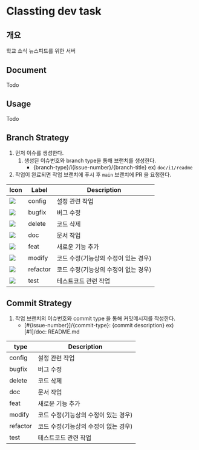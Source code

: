 # Classting dev task

## 개요

학교 소식 뉴스피드를 위한 서버

## Document

Todo

## Usage

Todo

## Branch Strategy

1. 먼저 이슈를 생성한다.
   1. 생성된 이슈번호와 branch type을 통해 브랜치를 생성한다.
      - {branch-type}/i{issue-number}/{branch-title}
        ex) `doc/i1/readme`
1. 작업이 완료되면 작업 브랜치에 푸시 후 `main` 브랜치에 PR 을 요청한다.

| Icon                                                      | Label    | Description                          |
| --------------------------------------------------------- | -------- | ------------------------------------ |
| <img src="https://img.shields.io/badge/bugfix-F7DE00"/>   | config   | 설정 관련 작업                       |
| <img src="https://img.shields.io/badge/bugfix-CC3D10"/>   | bugfix   | 버그 수정                            |
| <img src="https://img.shields.io/badge/delete-8B97E4"/>   | delete   | 코드 삭제                            |
| <img src="https://img.shields.io/badge/doc-F3D197"/>      | doc      | 문서 작업                            |
| <img src="https://img.shields.io/badge/feat-331AE4"/>     | feat     | 새로운 기능 추가                     |
| <img src="https://img.shields.io/badge/modify-2AC582"/>   | modify   | 코드 수정(기능상의 수정이 있는 경우) |
| <img src="https://img.shields.io/badge/refactor-A9362A"/> | refactor | 코드 수정(기능상의 수정이 없는 경우) |
| <img src="https://img.shields.io/badge/test-EAEA38"/>     | test     | 테스트코드 관련 작업                 |

## Commit Strategy

1. 작업 브랜치의 이슈번호와 commit type 을 통해 커밋메시지를 작성한다.
   - [#{issue-number}]/{commit-type}: {commit description}
     ex) [#1]/doc: README.md

| type     | Description                          |
| -------- | ------------------------------------ |
| config   | 설정 관련 작업                       |
| bugfix   | 버그 수정                            |
| delete   | 코드 삭제                            |
| doc      | 문서 작업                            |
| feat     | 새로운 기능 추가                     |
| modify   | 코드 수정(기능상의 수정이 있는 경우) |
| refactor | 코드 수정(기능상의 수정이 없는 경우) |
| test     | 테스트코드 관련 작업                 |
